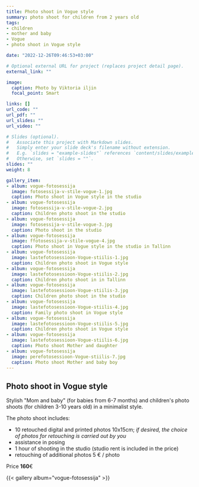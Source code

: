 ```yaml
---
title: Photo shoot in Vogue style
summary: photo shoot for children from 2 years old
tags:
- children
- mother and baby
- Vogue
- photo shoot in Vogue style

date: "2022-12-26T09:46:53+03:00"

# Optional external URL for project (replaces project detail page).
external_link: ""

image:
  caption: Photo by Viktoria iljin
  focal_point: Smart

links: []
url_code: ""
url_pdf: ""
url_slides: ""
url_video: ""

# Slides (optional).
#   Associate this project with Markdown slides.
#   Simply enter your slide deck's filename without extension.
#   E.g. `slides = "example-slides"` references `content/slides/example-slides.md`.
#   Otherwise, set `slides = ""`.
slides: ""
weight: 8

gallery_item:
- album: vogue-fotosessija
  image: fotosessija-v-stile-vogue-1.jpg
  caption: Photo shoot in Vogue style in the studio 
- album: vogue-fotosessija
  image: fotosessija-v-stile-vogue-2.jpg
  caption: Children photo shoot in the studio 
- album: vogue-fotosessija
  image: fotosessija-v-stile-vogue-3.jpg
  caption: Photo shoot in the studio
- album: vogue-fotosessija
  image: ffotosessija-v-stile-vogue-4.jpg
  caption: Photo shoot in Vogue style in the studio in Tallinn
- album: vogue-fotosessija
  image: lastefotosessioon-Vogue-stiilis-1.jpg
  caption: Children photo shoot in Vogue style 
- album: vogue-fotosessija
  image: lastefotosessioon-Vogue-stiilis-2.jpg
  caption: Children photo shoot in in Tallinn
- album: vogue-fotosessija
  image: lastefotosessioon-Vogue-stiilis-3.jpg
  caption: Children photo shoot in the studio
- album: vogue-fotosessija
  image: lastefotosessioon-Vogue-stiilis-4.jpg
  caption: Family photo shoot in Vogue style 
- album: vogue-fotosessija
  image: lastefotosessioon-Vogue-stiilis-5.jpg
  caption: Children photo shoot in Vogue style 
- album: vogue-fotosessija
  image: lastefotosessioon-Vogue-stiilis-6.jpg
  caption: Photo shoot Mother and daughter 
- album: vogue-fotosessija
  image: perefotosessioon-Vogue-stiilis-7.jpg
  caption: Photo shoot Mother and baby boy 
---
```


## Photo shoot in Vogue style

Stylish "Mom and baby" (for babies from 6-7 months) and children's photo shoots (for children 3-10 years old) in a minimalist style.

The photo shoot includes:
* 10 retouched digital and printed photos 10x15cm; _if desired, the choice of photos for retouching is carried out by you_
* assistance in posing
* 1 hour of shooting in the studio (studio rent is included in the price)
* retouching of additional photos 5 € / photo

Price **160**€

{{< gallery album="vogue-fotosessija" >}}